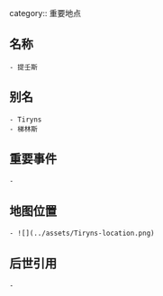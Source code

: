 category:: 重要地点
## 名称
	- 提壬斯
## 别名
	- Tiryns
	- 梯林斯
## 重要事件
	-
## 地图位置
	- ![](../assets/Tiryns-location.png)
## 后世引用
	-

